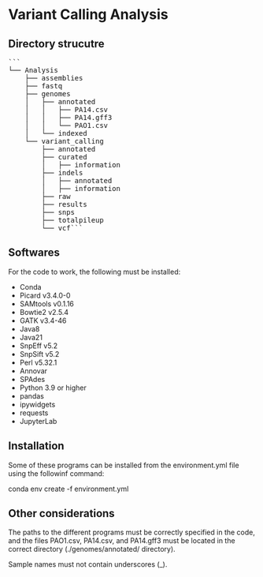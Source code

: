 # Variant Calling Analysis

## Directory strucutre
<pre>```
└── Analysis
    ├── assemblies
    ├── fastq
    ├── genomes
    │   ├── annotated
    │   │   ├── PA14.csv
    │   │   ├── PA14.gff3
    │   │   └── PAO1.csv
    │   └── indexed
    └── variant_calling
        ├── annotated
        ├── curated
        │   ├── information
        ├── indels
        │   ├── annotated
        │   ├── information
        ├── raw
        ├── results
        ├── snps
        ├── totalpileup
        └── vcf```</pre>

## Softwares

For the code to work, the following must be installed:

- Conda
- Picard v3.4.0-0
- SAMtools v0.1.16
- Bowtie2 v2.5.4
- GATK v3.4-46
- Java8
- Java21
- SnpEff v5.2
- SnpSift v5.2
- Perl v5.32.1
- Annovar
- SPAdes
- Python 3.9 or higher
- pandas
- ipywidgets
- requests
- JupyterLab

## Installation

Some of these programs can be installed from the environment.yml file using the followinf command:

conda env create -f environment.yml

## Other considerations

The paths to the different programs must be correctly specified in the code, and the files PAO1.csv, PA14.csv, and PA14.gff3 must be located in the correct directory (./genomes/annotated/ directory).

Sample names must not contain underscores (_).
